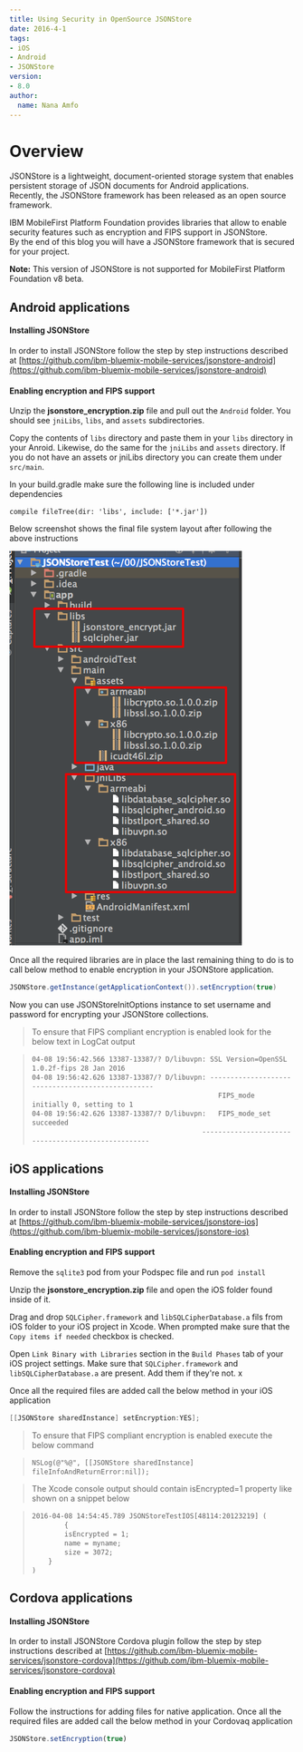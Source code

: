 ```yaml
---
title: Using Security in OpenSource JSONStore
date: 2016-4-1
tags:
- iOS
- Android
- JSONStore
version:
- 8.0
author:
  name: Nana Amfo
---
```




# Overview 
JSONStore is a lightweight, document-oriented storage system that enables persistent storage of JSON documents for Android applications.  
Recently, the JSONStore framework has been released as an open source framework.  

IBM MobileFirst Platform Foundation provides libraries that allow to enable security features such as encryption and FIPS support in JSONStore.  
By the end of this blog you will have a JSONStore framework that is secured for your project.

**Note:** This version of JSONStore is not supported for MobileFirst Platform Foundation v8 beta.

## Android applications

#### Installing JSONStore

In order to install JSONStore follow the step by step instructions described at [https://github.com/ibm-bluemix-mobile-services/jsonstore-android](https://github.com/ibm-bluemix-mobile-services/jsonstore-android)

#### Enabling encryption and FIPS support

Unzip the **jsonstore_encryption.zip** file and pull out the `Android` folder. You should see `jniLibs`, `libs`, and `assets` subdirectories. 

Copy the contents of `libs` directory and paste them in your `libs` directory in your Anroid. Likewise, do the same for the `jniLibs` and `assets` directory. If you do not have an assets or jniLibs directory you can create them under `src/main`. 

In your build.gradle make sure the following line is included under dependencies

```Gradle
compile fileTree(dir: 'libs', include: ['*.jar'])
```

Below screenshot shows the final file system layout after following the above instructions

![](/assets/blog/2016-04-01-using-security-in-jsonstore/EnablingJsonStoreSecurityAndroidStudio.png)

Once all the required libraries are in place the last remaining thing to do is to call below method to enable encryption in your JSONStore application.

```Java
JSONStore.getInstance(getApplicationContext()).setEncryption(true)
``` 
Now you can use JSONStoreInitOptions instance to set username and password for encrypting your JSONStore collections. 

> To ensure that FIPS compliant encryption is enabled look for the below text in LogCat output

> ```
> 04-08 19:56:42.566 13387-13387/? D/libuvpn: SSL Version=OpenSSL 1.0.2f-fips 28 Jan 2016
> 04-08 19:56:42.626 13387-13387/? D/libuvpn: --------------------------------------------------
> 												FIPS_mode initially 0, setting to 1
> 04-08 19:56:42.626 13387-13387/? D/libuvpn:   FIPS_mode_set succeeded
> 											---------------------------------------------------
> ```

## iOS applications

#### Installing JSONStore

In order to install JSONStore follow the step by step instructions described at [https://github.com/ibm-bluemix-mobile-services/jsonstore-ios](https://github.com/ibm-bluemix-mobile-services/jsonstore-ios)

#### Enabling encryption and FIPS support

Remove the `sqlite3` pod from your Podspec file and run `pod install`

Unzip the **jsonstore_encryption.zip** file and open the iOS folder found inside of it. 

Drag and drop `SQLCipher.framework` and `libSQLCipherDatabase.a` fils from iOS folder to your iOS project in Xcode. When prompted make sure that the `Copy items if needed` checkbox is checked. 

Open `Link Binary with Libraries` section in the `Build Phases` tab of your iOS project settings. Make sure that `SQLCipher.framework` and `libSQLCipherDatabase.a` are present. Add them if they're not. x

Once all the required files are added call the below method in your iOS application

```Objective-C
[[JSONStore sharedInstance] setEncryption:YES];
```
> To ensure that FIPS compliant encryption is enabled execute the below command

>```
> NSLog(@"%@", [[JSONStore sharedInstance] fileInfoAndReturnError:nil]);
>```

> The Xcode console output should contain isEncrypted=1 property like shown on a snippet below

> ```
> 2016-04-08 14:54:45.789 JSONStoreTestIOS[48114:20123219] (
>         {
>         isEncrypted = 1;
>         name = myname;
>         size = 3072;
>     }
> )
> ```

## Cordova applications

#### Installing JSONStore

In order to install JSONStore Cordova plugin follow the step by step instructions described at [https://github.com/ibm-bluemix-mobile-services/jsonstore-cordova](https://github.com/ibm-bluemix-mobile-services/jsonstore-cordova)

#### Enabling encryption and FIPS support

Follow the instructions for adding files for native application. Once all the required files are added call the below method in your Cordovaq application

```Javascript
JSONStore.setEncryption(true)
```
